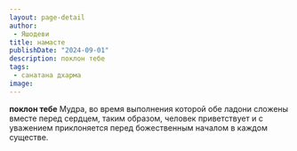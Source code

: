 ```yaml
---
layout: page-detail
author:
 - Яшодеви
title: намасте
publishDate: "2024-09-01"
description: поклон тебе
tags:
 - санатана дхарма
image: 
---
```


__поклон тебе__
Мудра, во время выполнения которой обе ладони сложены вместе перед сердцем, таким образом, человек приветствует и с уважением приклоняется перед божественным началом в каждом существе.


